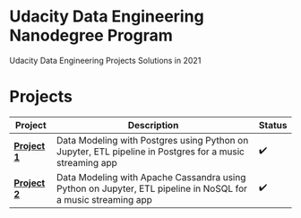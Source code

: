 # Udacity Data Engineering Nanodegree Program

Udacity Data Engineering Projects Solutions in 2021

# Projects

Project | Description | Status
------------ | ------------- | -------------
**[Project 1](Project%201%20-%20Data%20Modeling%20with%20Postgres)**  | Data Modeling with Postgres using Python on Jupyter, ETL pipeline in Postgres for a music streaming app| :heavy_check_mark:
**[Project 2](Project%202%20-%20Data%20Modeling%20with%20Apache%20Cassandra)**  | Data Modeling with Apache Cassandra using Python on Jupyter, ETL pipeline in NoSQL for a music streaming app | :heavy_check_mark:
